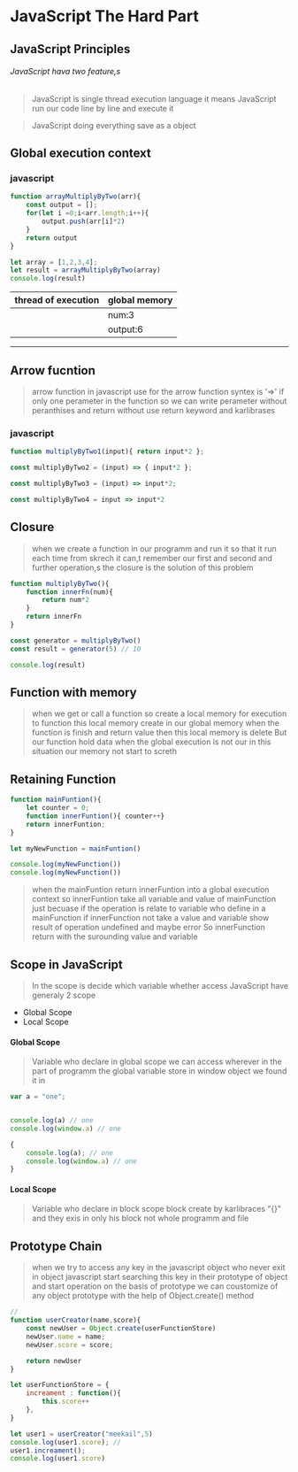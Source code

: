 # JavaScript The Hard Part

## JavaScript Principles
###### JavaScript hava two feature,s
>JavaScript is single thread execution language it means JavaScript run our code line by line and execute it

>JavaScript doing everything save as a object

## Global execution context

### javascript
```js
function arrayMultiplyByTwo(arr){
    const output = [];
    for(let i =0;i<arr.length;i++){
        output.push(arr[i]*2)
    }
    return output
}

let array = [1,2,3,4];
let result = arrayMultiplyByTwo(array)
console.log(result)
```

| thread of execution|global memory |
|-------|-------|
||num:3  |
||output:6|


---
## Arrow fucntion
>arrow function in javascript use for the arrow function syntex is '=>' 
>if only one perameter in the function so we can write perameter without peranthises and return without use return keyword and karlibrases

### javascript 
```js
function multiplyByTwo1(input){ return input*2 };

const multiplyByTwo2 = (input) => { input*2 };

const multiplyByTwo3 = (input) => input*2;

const multiplyByTwo4 = input => input*2
```

## Closure
>when we create a function in our programm and run it so that it run each time from skrech it can,t remember our first and second and further operation,s the closure is the solution of this problem
```js
function multiplyByTwo(){
    function innerFn(num){
        return num*2
    }
    return innerFn
}

const generator = multiplyByTwo()
const result = generator(5) // 10 

console.log(result)
```

## Function with memory
>when we get or call a function so create a local memory for execution to function this local memory create in our global memory
>when the function is finish and return value then this local memory is delete
>But our function hold data when the global execution is not our in this situation our memory not start to screth

## Retaining Function
```js
function mainFuntion(){
    let counter = 0;
    function innerFuntion(){ counter++}
    return innerFuntion;
}

let myNewFunction = mainFuntion()

console.log(myNewFunction())
console.log(myNewFunction())
```

>when the mainFuntion return innerFuntion into a global execution context so innerFuntion take all variable and value of mainFunction just becuase if the operation is relate to variable who define in a mainFunction if innerFunction not take a value and variable show result of operation undefined and maybe error
>So innerFunction return with the surounding value and variable

## Scope in JavaScript
>In the scope is decide which variable whether access 
>JavaScript have generaly 2 scope 
* Global Scope
* Local Scope

#### Global Scope
>Variable who declare in global scope we can access wherever in the part of programm the global variable store in window object we found it in
```js
var a = "one";


console.log(a) // one
console.log(window.a) // one

{
    console.log(a); // one
    console.log(window.a) // one
}
```
#### Local Scope
>Variable who declare in block scope block create by karlibraces "{}" and they exis in only his block not whole programm and file


## Prototype Chain
>when we try to access any key in the javascript object who never exit in object javascript start searching this key in their prototype of object and start operation on the basis of prototype we can coustomize of any object prototype with the help of Object.create() method
```js
// 
function userCreator(name,score){
    const newUser = Object.create(userFunctionStore)
    newUser.name = name;
    newUser.score = score;

    return newUser
}

let userFunctionStore = {
    increament : function(){
        this.score++
    },
}

let user1 = userCreator("meekail",5)
console.log(user1.score); // 
user1.increament();
console.log(user1.score)
```